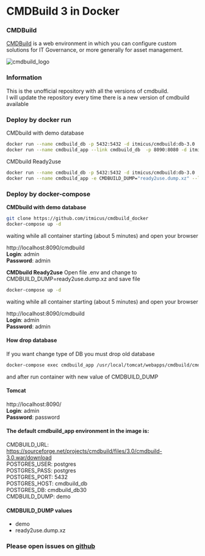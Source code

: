 # CMDBuild 3 in Docker

### CMDBuild

[CMDBuild](http://www.cmdbuild.org/en) is a web environment in which you can configure custom solutions for IT Governance, or more generally for asset management.

![cmdbuild_logo](http://www.cmdbuild.org/logo.png)

### Information
This is the unofficial repository with all the versions of cmdbuild.  
I will update the repository every time there is a new version of cmdbuild available

### Deploy by docker run
CMDbuild with demo database
```bash
docker run --name cmdbuild_db -p 5432:5432 -d itmicus/cmdbuild:db-3.0
docker run --name cmdbuild_app --link cmdbuild_db  -p 8090:8080 -d itmicus/cmdbuild:app-3.0
```

CMDbuild Ready2use
```bash
docker run --name cmdbuild_db -p 5432:5432 -d itmicus/cmdbuild:db-3.0
docker run --name cmdbuild_app -e CMDBUILD_DUMP="ready2use.dump.xz" --link cmdbuild_db  -p 8090:8080 -d itmicus/cmdbuild:app-3.0
```

### Deploy by docker-compose
**CMDbuild with demo database**
```bash
git clone https://github.com/itmicus/cmdbuild_docker
docker-compose up -d
```
waiting while all container starting (about 5 minutes) and open your browser  

http://localhost:8090/cmdbuild  
**Login**: admin  
**Password**: admin  

**CMDbuild Ready2use**
Open file .env and change to CMDBUILD_DUMP=ready2use.dump.xz and save file
```bash
docker-compose up -d
```
waiting while all container starting (about 5 minutes) and open your browser  

http://localhost:8090/cmdbuild  
**Login**: admin  
**Password**: admin  



#### How drop database
If you want change type of DB you must drop old database
```bash
docker-compose exec cmdbuild_app /usr/local/tomcat/webapps/cmdbuild/cmdbuild.sh dbconfig drop -configfile /usr/local/tomcat/conf/cmdbuild/database.conf
```
and after run container with new value of CMDBUILD_DUMP

#### Tomcat
http://localhost:8090/  
**Login**: admin  
**Password**: password  

#### The default cmdbuild_app environment in the image is:

CMDBUILD_URL: https://sourceforge.net/projects/cmdbuild/files/3.0/cmdbuild-3.0.war/download  
POSTGRES_USER: postgres  
POSTGRES_PASS: postgres  
POSTGRES_PORT: 5432  
POSTGRES_HOST: cmdbuild_db  
POSTGRES_DB: cmdbuild_db30  
CMDBUILD_DUMP: demo  

#### CMDBUILD_DUMP values
* demo
* ready2use.dump.xz

### Please open issues on [github](https://github.com/itmicus/cmdbuild_docker/issues)